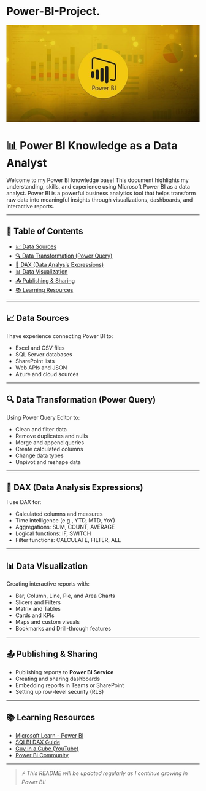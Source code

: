 # Power-BI-Project.

<img src="Power BI Image.jpg" alt="" /></a>
# 📊 Power BI Knowledge as a Data Analyst

Welcome to my Power BI knowledge base! This document highlights my understanding, skills, and experience using Microsoft Power BI as a data analyst. Power BI is a powerful business analytics tool that helps transform raw data into meaningful insights through visualizations, dashboards, and interactive reports.

---

## 📌 Table of Contents

- [📈 Data Sources](#-data-sources)
- [🔍 Data Transformation (Power Query)](#-data-transformation-power-query)
- [🧮 DAX (Data Analysis Expressions)](#-dax-data-analysis-expressions)
- [📊 Data Visualization](#-data-visualization)
- [📤 Publishing & Sharing](#-publishing--sharing)
- [📚 Learning Resources](#-learning-resources)

---

## 📈 Data Sources

I have experience connecting Power BI to:

- Excel and CSV files
- SQL Server databases
- SharePoint lists
- Web APIs and JSON
- Azure and cloud sources

---

## 🔍 Data Transformation (Power Query)

Using Power Query Editor to:

- Clean and filter data
- Remove duplicates and nulls
- Merge and append queries
- Create calculated columns
- Change data types
- Unpivot and reshape data

---

## 🧮 DAX (Data Analysis Expressions)

I use DAX for:

- Calculated columns and measures
- Time intelligence (e.g., YTD, MTD, YoY)
- Aggregations: SUM, COUNT, AVERAGE
- Logical functions: IF, SWITCH
- Filter functions: CALCULATE, FILTER, ALL

---

## 📊 Data Visualization

Creating interactive reports with:

- Bar, Column, Line, Pie, and Area Charts
- Slicers and Filters
- Matrix and Tables
- Cards and KPIs
- Maps and custom visuals
- Bookmarks and Drill-through features

---

## 📤 Publishing & Sharing

- Publishing reports to **Power BI Service**
- Creating and sharing dashboards
- Embedding reports in Teams or SharePoint
- Setting up row-level security (RLS)

---

## 📚 Learning Resources

- [Microsoft Learn - Power BI](https://learn.microsoft.com/en-us/power-bi/)
- [SQLBI DAX Guide](https://dax.guide/)
- [Guy in a Cube (YouTube)](https://www.youtube.com/user/pragmaticworks)
- [Power BI Community](https://community.powerbi.com/)

---

> ⚡ *This README will be updated regularly as I continue growing in Power BI!*


